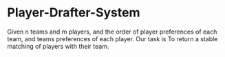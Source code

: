 # Player-Drafter-System
Given n teams and m players, and the order of player preferences of each team, and teams preferences of each player. Our task is To return a stable matching of players with their team.
